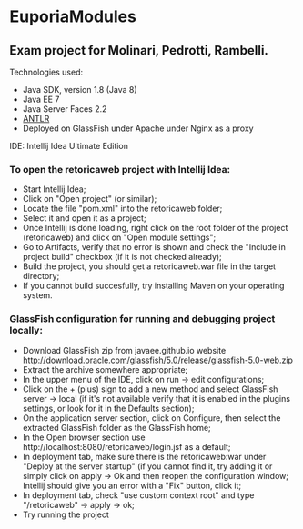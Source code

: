 # EuporiaModules
## Exam project for Molinari, Pedrotti, Rambelli.

Technologies used:
* Java SDK, version 1.8 (Java 8)
* Java EE 7
* Java Server Faces 2.2
* [ANTLR](http://www.antlr.org/) 
* Deployed on GlassFish under Apache under Nginx as a proxy

IDE:
Intellij Idea Ultimate Edition


### To open the retoricaweb project with Intellij Idea:
* Start Intellij Idea;
* Click on "Open project" (or similar);
* Locate the file "pom.xml" into the retoricaweb folder;
* Select it and open it as a project;
* Once Intellij is done loading, right click on the root folder of the project (retoricaweb) and click on "Open module settings";
* Go to Artifacts, verify that no error is shown and check the "Include in project build" checkbox (if it is not checked already);
* Build the project, you should get a retoricaweb.war file in the target directory;
* If you cannot build succesfully, try installing Maven on your operating system.

### GlassFish configuration for running and debugging project locally:
* Download GlassFish zip from javaee.github.io website http://download.oracle.com/glassfish/5.0/release/glassfish-5.0-web.zip 
* Extract the archive somewhere appropriate;
* In the upper menu of the IDE, click on run -> edit configurations;
* Click on the + (plus) sign to add a new method and select GlassFish server -> local (if it's not available verify that it is enabled in the plugins settings, or look for it in the Defaults section);
* On the application server section, click on Configure, then select the extracted GlassFish folder as the GlassFish home;
* In the Open browser section use http://localhost:8080/retoricaweb/login.jsf as a default;
* In deployment tab, make sure there is the retoricaweb:war under "Deploy at the server startup" (if you cannot find it, try adding it or simply click on apply -> Ok and then reopen the configuration window; Intellij should give you an error with a "Fix" button, click it;
* In deployment tab, check "use custom context root" and type "/retoricaweb" -> apply -> ok;
* Try running the project



